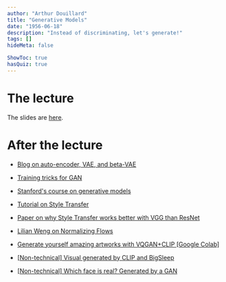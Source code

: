 ```yaml
---
author: "Arthur Douillard"
title: "Generative Models"
date: "1956-06-18"
description: "Instead of discriminating, let's generate!"
tags: []
hideMeta: false

ShowToc: true
hasQuiz: true
---
```


# The lecture

The slides are [here](/05_generative.pdf).

# After the lecture

- [Blog on auto-encoder, VAE, and beta-VAE](https://lilianweng.github.io/lil-log/2018/08/12/from-autoencoder-to-beta-vae.html)
- [Training tricks for GAN](https://beckham.nz/2021/06/28/training-gans.html)
- [Stanford's course on generative models](https://deepgenerativemodels.github.io)

- [Tutorial on Style Transfer](https://pytorch.org/tutorials/advanced/neural_style_tutorial.html)
- [Paper on why Style Transfer works better with VGG than ResNet](https://arxiv.org/abs/2104.05623)

- [Lilian Weng on Normalizing Flows](https://lilianweng.github.io/lil-log/2018/10/13/flow-based-deep-generative-models.html)

- [Generate yourself amazing artworks with VQGAN+CLIP [Google Colab]](https://colab.research.google.com/drive/1Foi0mCSE6NrW9oI3Fhni7158Krz4ZXdH)
- [[Non-technical] Visual generated by CLIP and BigSleep](https://ml.berkeley.edu/blog/posts/clip-art/)
- [[Non-technical] Which face is real? Generated by a GAN](https://www.whichfaceisreal.com/)
